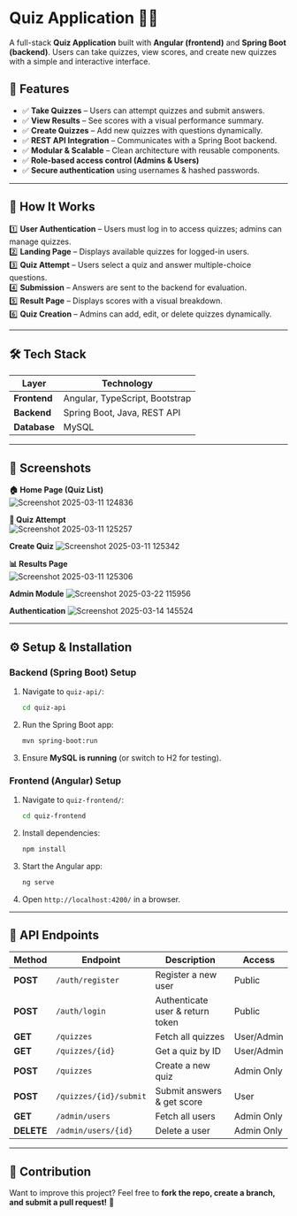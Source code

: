 # **Quiz Application** 📝🎯  

A full-stack **Quiz Application** built with **Angular (frontend)** and **Spring Boot (backend)**. Users can take quizzes, view scores, and create new quizzes with a simple and interactive interface.  

## 📌 Features

- ✅ **Take Quizzes** – Users can attempt quizzes and submit answers.
- ✅ **View Results** – See scores with a visual performance summary.
- ✅ **Create Quizzes** – Add new quizzes with questions dynamically.
- ✅ **REST API Integration** – Communicates with a Spring Boot backend.
- ✅ **Modular & Scalable** – Clean architecture with reusable components.
- ✅ **Role-based access control (Admins & Users)**
- ✅ **Secure authentication** using usernames & hashed passwords.

---

## 🚀 How It Works

1️⃣ **User Authentication** – Users must log in to access quizzes; admins can manage quizzes.  
2️⃣ **Landing Page** – Displays available quizzes for logged-in users.  
3️⃣ **Quiz Attempt** – Users select a quiz and answer multiple-choice questions.  
4️⃣ **Submission** – Answers are sent to the backend for evaluation.  
5️⃣ **Result Page** – Displays scores with a visual breakdown.  
6️⃣ **Quiz Creation** – Admins can add, edit, or delete quizzes dynamically.  


---

## **🛠️ Tech Stack**  

| Layer         | Technology  |
|--------------|------------|
| **Frontend**  | Angular, TypeScript, Bootstrap |
| **Backend**   | Spring Boot, Java, REST API   |
| **Database**  | MySQL |

---

## **📸 Screenshots**  

**🏠 Home Page (Quiz List)**  
![Screenshot 2025-03-11 124836](https://github.com/user-attachments/assets/f8fdec2a-c731-4ec4-848a-e0ca35d6e6a3)
 

**📝 Quiz Attempt**  
![Screenshot 2025-03-11 125257](https://github.com/user-attachments/assets/92b3b738-f20b-47f4-8327-0ec5a0d06877)

**Create Quiz**
![Screenshot 2025-03-11 125342](https://github.com/user-attachments/assets/bf14ab52-4be1-458f-b976-3f853541c2df)

**📊 Results Page**  
![Screenshot 2025-03-11 125306](https://github.com/user-attachments/assets/e945e1b3-d6e5-4b3a-8e72-9f77cd38c0fe)

**Admin Module**
![Screenshot 2025-03-22 115956](https://github.com/user-attachments/assets/e253204a-09f5-4be1-8cf9-b57266ccedb8)

**Authentication**
![Screenshot 2025-03-14 145524](https://github.com/user-attachments/assets/2b58c6c7-838e-4379-9c96-b6e884f5446a)


---

## **⚙️ Setup & Installation**  

### **Backend (Spring Boot) Setup**  

1. Navigate to `quiz-api/`:  
   ```sh
   cd quiz-api
   ```
2. Run the Spring Boot app:  
   ```sh
   mvn spring-boot:run
   ```
3. Ensure **MySQL is running** (or switch to H2 for testing).  

### **Frontend (Angular) Setup**  

1. Navigate to `quiz-frontend/`:  
   ```sh
   cd quiz-frontend
   ```
2. Install dependencies:  
   ```sh
   npm install
   ```
3. Start the Angular app:  
   ```sh
   ng serve
   ```
4. Open `http://localhost:4200/` in a browser.  

---

## **📌 API Endpoints**  

| Method | Endpoint                  | Description                           | Access |
|--------|---------------------------|---------------------------------------|--------|
| **POST**  | `/auth/register`       | Register a new user                   | Public |
| **POST**  | `/auth/login`          | Authenticate user & return token      | Public |
| **GET**   | `/quizzes`             | Fetch all quizzes                     | User/Admin |
| **GET**   | `/quizzes/{id}`        | Get a quiz by ID                      | User/Admin |
| **POST**  | `/quizzes`             | Create a new quiz                     | Admin Only |
| **POST**  | `/quizzes/{id}/submit` | Submit answers & get score            | User |
| **GET**   | `/admin/users`         | Fetch all users                       | Admin Only |
| **DELETE**| `/admin/users/{id}`    | Delete a user                         | Admin Only |

---

## **📢 Contribution**  

Want to improve this project? Feel free to **fork the repo, create a branch, and submit a pull request!** 🚀  

 
